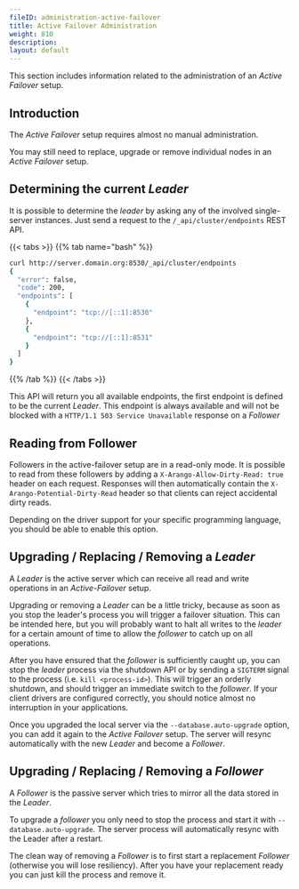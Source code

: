 ```yaml
---
fileID: administration-active-failover
title: Active Failover Administration
weight: 810
description: 
layout: default
---
```

This section includes information related to the administration of an _Active Failover_
setup.

## Introduction

The _Active Failover_ setup requires almost no manual administration.

You may still need to replace, upgrade or remove individual nodes
in an _Active Failover_ setup.


## Determining the current _Leader_

It is possible to determine the _leader_ by asking any of the involved single-server
instances. Just send a request to the `/_api/cluster/endpoints` REST API.

{{< tabs >}}
{{% tab name="bash" %}}
```bash
curl http://server.domain.org:8530/_api/cluster/endpoints
{
  "error": false,
  "code": 200,
  "endpoints": [
    {
      "endpoint": "tcp://[::1]:8530"
    },
    {
      "endpoint": "tcp://[::1]:8531"
    }
  ]
}
```
{{% /tab %}}
{{< /tabs >}}

This API will return you all available endpoints, the first endpoint is defined to
be the current _Leader_. This endpoint is always available and will not be blocked
with a `HTTP/1.1 503 Service Unavailable` response on a _Follower_

## Reading from Follower

Followers in the active-failover setup are in a read-only mode. It is possible to read from these
followers by adding a `X-Arango-Allow-Dirty-Read: true` header on each request. Responses will then automatically
contain the `X-Arango-Potential-Dirty-Read` header so that clients can reject accidental dirty reads.

Depending on the driver support for your specific programming language, you should be able to enable this option.

## Upgrading / Replacing / Removing a _Leader_

A _Leader_ is the active server which can receive all read and write operations
in an _Active-Failover_ setup.

Upgrading or removing a _Leader_ can be a little tricky, because as soon as you
stop the leader's process you will trigger a failover situation. This can be intended
here, but you will probably want to halt all writes to the _leader_ for a certain
amount of time to allow the _follower_ to catch up on all operations.

After you have ensured that the _follower_ is sufficiently caught up, you can 
stop the _leader_ process via the shutdown API or by sending a `SIGTERM` signal
to the process (i.e. `kill <process-id>`). This will trigger an orderly shutdown,
and should trigger an immediate switch to the _follower_. If your client drivers
are configured correctly, you should notice almost no interruption in your
applications.

Once you upgraded the local server via the `--database.auto-upgrade` option,
you can add it again to the _Active Failover_ setup. The server will resync automatically
with the new _Leader_ and become a _Follower_.

## Upgrading / Replacing / Removing a _Follower_

A _Follower_ is the passive server which tries to mirror all the data stored in
the _Leader_.

To upgrade a _follower_ you only need to stop the process and start it
with `--database.auto-upgrade`. The server process will automatically resync
with the Leader after a restart.

The clean way of removing a _Follower_ is to first start a replacement _Follower_
(otherwise you will lose resiliency).
After you have your replacement ready you can just kill the process and remove it.
